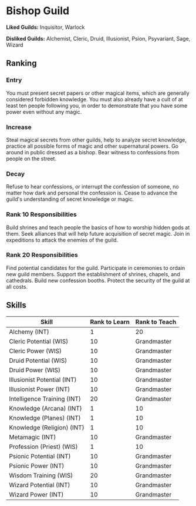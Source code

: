 # Bishop Guild

**Liked Guilds:** Inquisitor, Warlock

**Disliked Guilds:** Alchemist, Cleric, Druid, Illusionist, Psion, Psyvariant, Sage, Wizard

## Ranking

### Entry

You must present secret papers or other magical items, which are generally considered forbidden knowledge. You must also already have a cult of at least ten people following you, in order to demonstrate that you have some power even without any magic.

### Increase

Steal magical secrets from other guilds, help to analyze secret knowledge, practice all possible forms of magic and other supernatural powers. Go around in public dressed as a bishop. Bear witness to confessions from people on the street.

### Decay

Refuse to hear confessions, or interrupt the confession of someone, no matter how dark and personal the confession is. Cease to advance the guild's understanding of secret knowledge or magic.

### Rank 10 Responsibilities

Build shrines and teach people the basics of how to worship hidden gods at them. Seek alliances that will help future acquisition of secret magic. Join in expeditions to attack the enemies of the guild.

### Rank 20 Responsibilities

Find potential candidates for the guild. Participate in ceremonies to ordain new guild members. Support the establishment of shrines, chapels, and cathedrals. Build new confession booths. Protect the security of the guild at all costs.

## Skills

| Skill | Rank to Learn | Rank to Teach |
| ---   | ---           | ---           |
| Alchemy (INT) | 1 | 20
| Cleric Potential (WIS) | 10 | Grandmaster
| Cleric Power (WIS) | 10 | Grandmaster
| Druid Potential (WIS) | 10 | Grandmaster
| Druid Power (WIS) | 10 | Grandmaster
| Illusionist Potential (INT) | 10 | Grandmaster
| Illusionist Power (INT) | 10 | Grandmaster
| Intelligence Training (INT) | 20 | Grandmaster
| Knowledge (Arcana) (INT) | 1 | 10
| Knowledge (Planes) (INT) | 1 | 10
| Knowledge (Religion) (INT) | 1 | 10
| Metamagic (INT) | 10 | Grandmaster
| Profession (Priest) (WIS) | 1 | 10
| Psionic Potential (INT) | 10 | Grandmaster
| Psionic Power (INT) | 10 | Grandmaster
| Wisdom Training (WIS) | 20 | Grandmaster
| Wizard Potential (INT) | 10 | Grandmaster
| Wizard Power (INT) | 10 | Grandmaster
